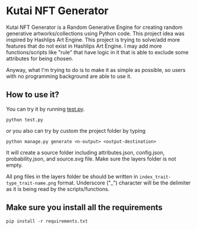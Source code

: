 # Kutai NFT Generator
Kutai NFT Generator is a Random Generative Engine for creating random generative artworks/collections using Python code. This project idea was inspired by Hashlips Art Engine. This project is trying to solve/add more features that do not exist in Hashlips Art Engine. I may add more functions/scripts like "rule" that have logic in it that is able to exclude some attributes for being chosen.  

Anyway, what I'm trying to do is to make it as simple as possible, so users with no programming background are able to use it.

## How to use it?
You can try it by running [test.py](test.py).
```terminal
python test.py
```
or you also can try by custom the project folder by typing
```terminal
python manage.py generate <n-output> <output-destination>
```
It will create a source folder including attributes.json, config.json, probability.json, and source.svg file. Make sure the layers folder is not empty.

All png files in the layers folder be should be written in `index_trait-type_trait-name.png` format. Underscore ("_") character will be the delimiter as it is being read by the scripts/functions.

## Make sure you install all the requirements
```terminal
pip install -r requirements.txt
```